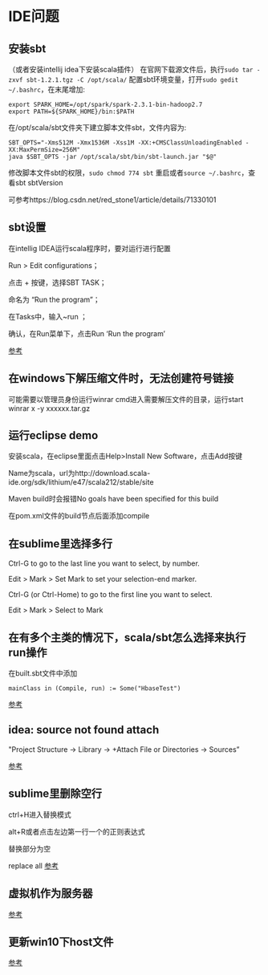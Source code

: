 # IDE问题
## 安装sbt
（或者安装intellij idea下安装scala插件）
在官网下载源文件后，执行`sudo tar -zxvf sbt-1.2.1.tgz -C /opt/scala/`
配置sbt环境变量，打开`sudo gedit ~/.bashrc`，在末尾增加:
```
export SPARK_HOME=/opt/spark/spark-2.3.1-bin-hadoop2.7
export PATH=${SPARK_HOME}/bin:$PATH
```
在/opt/scala/sbt文件夹下建立脚本文件sbt，文件内容为:
```
SBT_OPTS="-Xms512M -Xmx1536M -Xss1M -XX:+CMSClassUnloadingEnabled -XX:MaxPermSize=256M"
java $SBT_OPTS -jar /opt/scala/sbt/bin/sbt-launch.jar "$@"
```
修改脚本文件sbt的权限，`sudo chmod 774 sbt`
重启或者`source ~/.bashrc`，查看sbt sbtVersion

可参考https://blog.csdn.net/red_stone1/article/details/71330101

## sbt设置
在intellig IDEA运行scala程序时，要对运行进行配置

Run > Edit configurations；

点击 + 按键，选择SBT TASK；

命名为 “Run the program”；

在Tasks中，输入~run ；

确认，在Run菜单下，点击Run ‘Run the program’

[参考](https://docs.scala-lang.org/getting-started-intellij-track/building-a-scala-project-with-intellij-and-sbt.html)

## 在windows下解压缩文件时，无法创建符号链接
可能需要以管理员身份运行winrar
cmd进入需要解压文件的目录，运行start winrar x -y xxxxxx.tar.gz

## 运行eclipse demo
安装scala，在eclipse里面点击Help>Install New Software，点击Add按键

Name为scala，url为http://download.scala-ide.org/sdk/lithium/e47/scala212/stable/site

Maven build时会报错No goals have been specified for this build

在pom.xml文件的build节点后面添加<defaultGoal>compile</defaultGoal>

## 在sublime里选择多行
Ctrl-G to go to the last line you want to select, by number.

Edit > Mark > Set Mark to set your selection-end marker.

Ctrl-G (or Ctrl-Home) to go to the first line you want to select.

Edit > Mark > Select to Mark

## 在有多个主类的情况下，scala/sbt怎么选择来执行run操作
在built.sbt文件中添加
```
mainClass in (Compile, run) := Some("HbaseTest")
```

[参考](https://alvinalexander.com/scala/sbt-how-specify-main-method-class-to-run-in-project)

## idea: source not found attach
"Project Structure -> Library -> +Attach File or Directories -> Sources”

[参考](https://intellij-support.jetbrains.com/hc/en-us/community/posts/206207249-Attach-sources-does-not-seem-to-work)

## sublime里删除空行

ctrl+H进入替换模式

alt+R或者点击左边第一行一个的正则表达式

替换部分为空

replace all
[参考](http://gohom.win/2015/08/21/sublime-delete-blankline/)

## 虚拟机作为服务器
[参考](https://blog.csdn.net/hk2291976/article/details/52983451)

## 更新win10下host文件
[参考](https://jingyan.baidu.com/article/624e7459b194f134e8ba5a8e.html)
